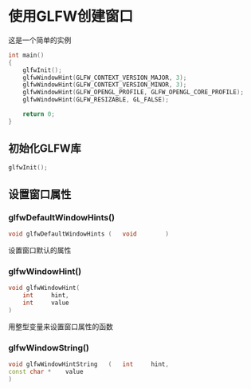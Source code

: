 # 使用GLFW创建窗口

这是一个简单的实例

```cpp
int main()
{
    glfwInit();
    glfwWindowHint(GLFW_CONTEXT_VERSION_MAJOR, 3);
    glfwWindowHint(GLFW_CONTEXT_VERSION_MINOR, 3);
    glfwWindowHint(GLFW_OPENGL_PROFILE, GLFW_OPENGL_CORE_PROFILE);
    glfwWindowHint(GLFW_RESIZABLE, GL_FALSE);

    return 0;
}
```

## 初始化GLFW库

```cpp
glfwInit();
```

## 设置窗口属性

### glfwDefaultWindowHints()	

```cpp
void glfwDefaultWindowHints	(	void 		)	
```

设置窗口默认的属性

### glfwWindowHint()

```cpp
void glfwWindowHint(	
    int 	hint,
    int 	value 
)	
```

用整型变量来设置窗口属性的函数

### glfwWindowString()

```cpp
void glfwWindowHintString	(	int 	hint,
const char * 	value 
)	
```
